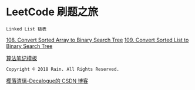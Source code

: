 # LeetCode 刷题之旅

`Linked List 链表`

[108. Convert Sorted Array to Binary Search Tree](https://github.com/Decalogue/AlgorithmMap/blob/master/leetcode/108.md)
[109. Convert Sorted List to Binary Search Tree](https://github.com/Decalogue/AlgorithmMap/blob/master/leetcode/109.md)

[算法笔记模板](https://github.com/Decalogue/AlgorithmMap/blob/master/leetcode/template.md)

`Copyright © 2018 Rain. All Rights Reserved.`

[樱落清璃-Decalogue的 CSDN 博客](https://www.decalogue.cn)
